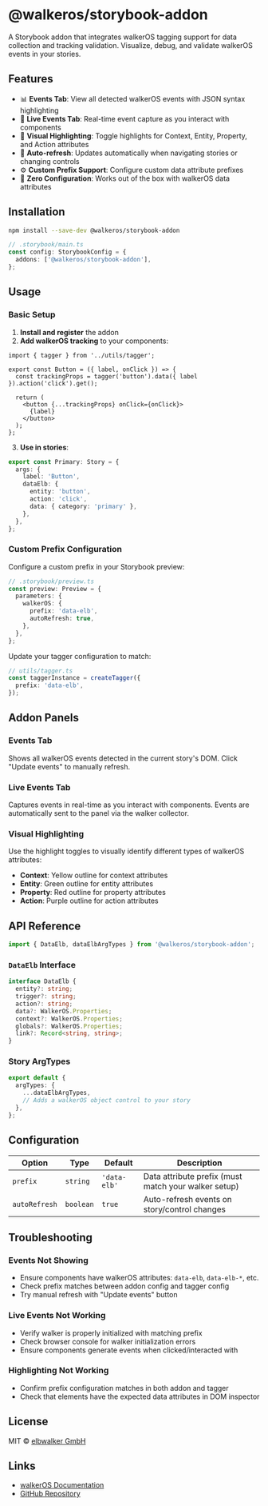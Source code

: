 # @walkeros/storybook-addon

A Storybook addon that integrates walkerOS tagging support for data collection
and tracking validation. Visualize, debug, and validate walkerOS events in your
stories.

## Features

- 📊 **Events Tab**: View all detected walkerOS events with JSON syntax
  highlighting
- 🔴 **Live Events Tab**: Real-time event capture as you interact with
  components
- 🎯 **Visual Highlighting**: Toggle highlights for Context, Entity, Property,
  and Action attributes
- 🔄 **Auto-refresh**: Updates automatically when navigating stories or changing
  controls
- ⚙️ **Custom Prefix Support**: Configure custom data attribute prefixes
- 🚀 **Zero Configuration**: Works out of the box with walkerOS data attributes

## Installation

```bash
npm install --save-dev @walkeros/storybook-addon
```

```ts
// .storybook/main.ts
const config: StorybookConfig = {
  addons: ['@walkeros/storybook-addon'],
};
```

## Usage

### Basic Setup

1. **Install and register** the addon
2. **Add walkerOS tracking** to your components:

```tsx
import { tagger } from '../utils/tagger';

export const Button = ({ label, onClick }) => {
  const trackingProps = tagger('button').data({ label }).action('click').get();

  return (
    <button {...trackingProps} onClick={onClick}>
      {label}
    </button>
  );
};
```

3. **Use in stories**:

```ts
export const Primary: Story = {
  args: {
    label: 'Button',
    dataElb: {
      entity: 'button',
      action: 'click',
      data: { category: 'primary' },
    },
  },
};
```

### Custom Prefix Configuration

Configure a custom prefix in your Storybook preview:

```ts
// .storybook/preview.ts
const preview: Preview = {
  parameters: {
    walkerOS: {
      prefix: 'data-elb',
      autoRefresh: true,
    },
  },
};
```

Update your tagger configuration to match:

```ts
// utils/tagger.ts
const taggerInstance = createTagger({
  prefix: 'data-elb',
});
```

## Addon Panels

### Events Tab

Shows all walkerOS events detected in the current story's DOM. Click "Update
events" to manually refresh.

### Live Events Tab

Captures events in real-time as you interact with components. Events are
automatically sent to the panel via the walker collector.

### Visual Highlighting

Use the highlight toggles to visually identify different types of walkerOS
attributes:

- **Context**: Yellow outline for context attributes
- **Entity**: Green outline for entity attributes
- **Property**: Red outline for property attributes
- **Action**: Purple outline for action attributes

## API Reference

```ts
import { DataElb, dataElbArgTypes } from '@walkeros/storybook-addon';
```

### `DataElb` Interface

```ts
interface DataElb {
  entity?: string;
  trigger?: string;
  action?: string;
  data?: WalkerOS.Properties;
  context?: WalkerOS.Properties;
  globals?: WalkerOS.Properties;
  link?: Record<string, string>;
}
```

### Story ArgTypes

```ts
export default {
  argTypes: {
    ...dataElbArgTypes,
    // Adds a walkerOS object control to your story
  },
};
```

## Configuration

| Option        | Type      | Default      | Description                                          |
| ------------- | --------- | ------------ | ---------------------------------------------------- |
| `prefix`      | `string`  | `'data-elb'` | Data attribute prefix (must match your walker setup) |
| `autoRefresh` | `boolean` | `true`       | Auto-refresh events on story/control changes         |

## Troubleshooting

### Events Not Showing

- Ensure components have walkerOS attributes: `data-elb`, `data-elb-*`, etc.
- Check prefix matches between addon config and tagger config
- Try manual refresh with "Update events" button

### Live Events Not Working

- Verify walker is properly initialized with matching prefix
- Check browser console for walker initialization errors
- Ensure components generate events when clicked/interacted with

### Highlighting Not Working

- Confirm prefix configuration matches in both addon and tagger
- Check that elements have the expected data attributes in DOM inspector

## License

MIT © [elbwalker GmbH](https://www.elbwalker.com)

## Links

- [walkerOS Documentation](https://docs.walkeros.com)
- [GitHub Repository](https://github.com/elbwalker/walkerOS)
